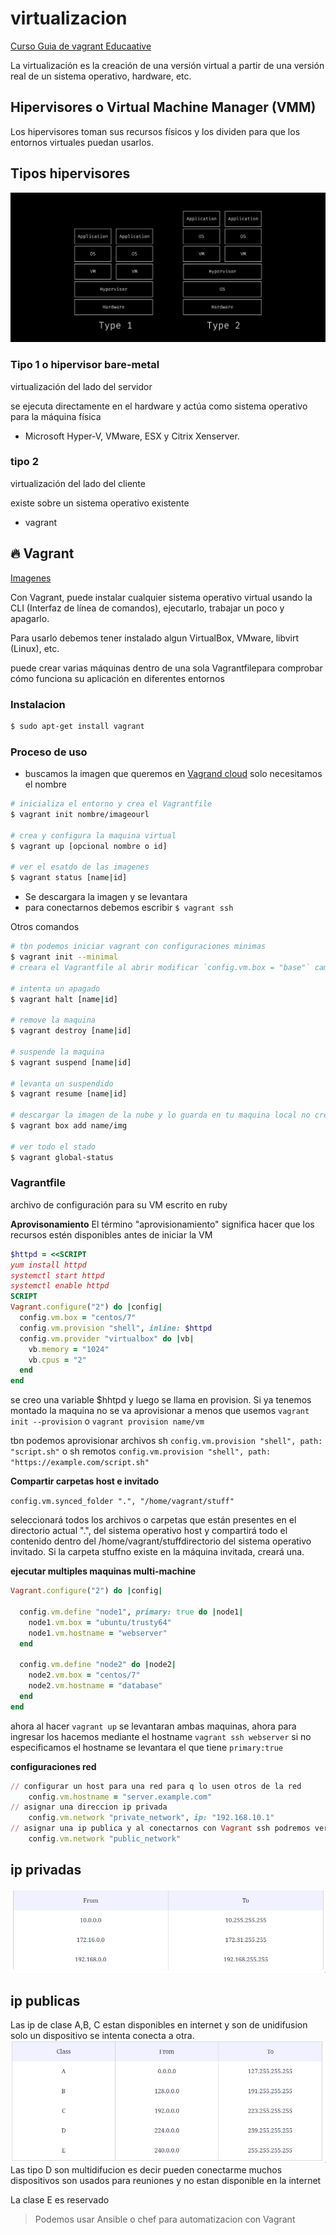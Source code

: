 # virtualizacion

[Curso Guia de vagrant Educaative](https://www.educative.io/courses/guide-to-vagrant-virtual-machines)

La virtualización es la creación de una versión virtual a partir de una versión real de un sistema operativo, hardware, etc.

## Hipervisores o Virtual Machine Manager (VMM)

Los hipervisores toman sus recursos físicos y los dividen para que los entornos virtuales puedan usarlos.

## Tipos hipervisores

![Tipos](.github/tipos.png)

### Tipo 1 o hipervisor bare-metal
virtualización del lado del servidor 

se ejecuta directamente en el hardware y actúa como sistema operativo para la máquina física

- Microsoft Hyper-V, VMware, ESX y Citrix Xenserver.

### tipo 2 
virtualización del lado del cliente

existe sobre un sistema operativo existente

- vagrant

## 🔥 Vagrant
[Imagenes](https://app.vagrantup.com/boxes/search)

Con Vagrant, puede instalar cualquier sistema operativo virtual usando la CLI (Interfaz de línea de comandos), ejecutarlo, trabajar un poco y apagarlo.

Para usarlo debemos tener instalado algun VirtualBox, VMware, libvirt (Linux), etc.

puede crear varias máquinas dentro de una sola Vagrantfilepara comprobar cómo funciona su aplicación en diferentes entornos

### Instalacion
```bash
$ sudo apt-get install vagrant
```

### Proceso de uso

- buscamos la imagen que queremos en [Vagrand cloud](https://app.vagrantup.com/boxes/search) solo necesitamos el nombre
```bash
# inicializa el entorno y crea el Vagrantfile
$ vagrant init nombre/imageourl

# crea y configura la maquina virtual
$ vagrant up [opcional nombre o id]

# ver el esatdo de las imagenes
$ vagrant status [name|id]

```
- Se descargara la imagen y se levantara
- para conectarnos debemos escribir `$ vagrant ssh`

Otros comandos

```bash
# tbn podemos iniciar vagrant con configuraciones minimas
$ vagrant init --minimal
# creara el Vagrantfile al abrir modificar `config.vm.box = "base"` cambiar base por el nombre de la imagen

# intenta un apagado
$ vagrant halt [name|id]

# remove la maquina
$ vagrant destroy [name|id]

# suspende la maquina
$ vagrant suspend [name|id]

# levanta un suspendido
$ vagrant resume [name|id]

# descargar la imagen de la nube y lo guarda en tu maquina local no crea el Vagrant file
$ vagrant box add name/img

# ver todo el stado
$ vagrant global-status

```
### Vagrantfile
archivo de configuración para su VM escrito en ruby


**Aprovisonamiento**
El término "aprovisionamiento" significa hacer que los recursos estén disponibles antes de iniciar la VM

```ruby
$httpd = <<SCRIPT
yum install httpd
systemctl start httpd
systemctl enable httpd
SCRIPT
Vagrant.configure("2") do |config|
  config.vm.box = "centos/7"
  config.vm.provision "shell", inline: $httpd
  config.vm.provider "virtualbox" do |vb|
    vb.memory = "1024"
    vb.cpus = "2"
  end
end
```

se creo una variable $hhtpd y luego se llama en provision. Si ya tenemos montado la maquina no se va aprovisionar a menos que usemos `vagrant init --provision` o `vagrant provision name/vm`

tbn podemos aprovisionar archivos sh `config.vm.provision "shell", path: "script.sh"` o sh remotos
`config.vm.provision "shell", path: "https://example.com/script.sh"`

**Compartir carpetas host e invitado**

`config.vm.synced_folder ".", "/home/vagrant/stuff"`

seleccionará todos los archivos o carpetas que están presentes en el directorio actual ".", del sistema operativo host y compartirá todo el contenido dentro del /home/vagrant/stuffdirectorio del sistema operativo invitado. Si la carpeta stuffno existe en la máquina invitada, creará una.

**ejecutar multiples maquinas multi-machine**
```ruby
Vagrant.configure("2") do |config|
  
  config.vm.define "node1", primary: true do |node1|
    node1.vm.box = "ubuntu/trusty64"
    node1.vm.hostname = "webserver"
  end
 
  config.vm.define "node2" do |node2|
    node2.vm.box = "centos/7"
    node2.vm.hostname = "database"
  end
end
```

ahora al hacer `vagrant up` se levantaran ambas maquinas, ahora para ingresar los hacemos mediante el hostname `vagrant ssh webserver` si no especificamos el hostname se levantara el que tiene `primary:true`


**configuraciones red**

```ruby
// configurar un host para una red para q lo usen otros de la red
	config.vm.hostname = "server.example.com"
// asignar una direccion ip privada
	config.vm.network "private_network", ip: "192.168.10.1"
// asignar una ip publica y al conectarnos con Vagrant ssh podremos ver a q ip se asigno para conectarnos
	config.vm.network "public_network"
```

## ip privadas
![Tipos](.github/ip-privadas.png)


## ip publicas
Las ip de clase A,B, C estan disponibles en internet y son de unidifusion solo un dispositivo se intenta conecta a otra.
![Tipos](.github/publicas.png)
Las tipo D son multidifucion es decir pueden conectarme muchos dispositivos son usados para reuniones y no estan disponible en la internet

La clase E es reservado


> Podemos usar Ansible o chef para automatizacion con Vagrant
